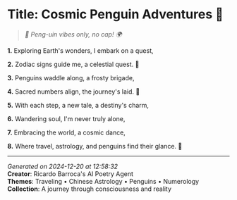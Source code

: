 # Title: Cosmic Penguin Adventures 🌌

> *🦜 Peng-uin vibes only, no cap! 🌍*

**1.** Exploring Earth's wonders, I embark on a quest,


**2.** Zodiac signs guide me, a celestial quest. 🌠


**3.** Penguins waddle along, a frosty brigade,


**4.** Sacred numbers align, the journey's laid. 🔢


**5.** With each step, a new tale, a destiny's charm,


**6.** Wandering soul, I'm never truly alone,


**7.** Embracing the world, a cosmic dance,


**8.** Where travel, astrology, and penguins find their glance. 🐧



---

*Generated on 2024-12-20 at 12:58:32*  
**Creator**: Ricardo Barroca's AI Poetry Agent  
**Themes**: Traveling • Chinese Astrology • Penguins • Numerology  
**Collection**: A journey through consciousness and reality
